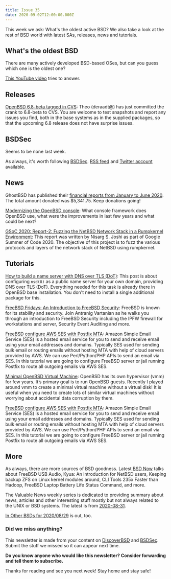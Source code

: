 ```yaml
---
title: Issue 35
date: 2020-09-02T12:00:00.000Z
---
```


This week we ask: What's the oldest active BSD? We also take a look at the rest of BSD world with latest SAs, releases, news and tutorials.

<!-- more -->

## What's the oldest BSD  

There are many actively developed BSD-based OSes, but can you guess which one is the oldest one?

[This YouTube video](https://www.youtube.com/watch?v=ww60o940kEk&utm_source=bsdweekly) tries to answer.

## Releases

[OpenBSD 6.8-beta tagged in CVS](https://undeadly.org/cgi?action=article;sid=20200831192811&utm_source=bsdweekly): Theo (deraadt@) has just committed the crank to 6.8-beta to CVS. You are welcome to test snapshots and report any issues you find, both in the base systems as in the supplied packages, so that the upcoming 6.8 release does not have surprise issues.

## BSDSec

Seems to be none last week.

As always, it's worth following [BSDSec](https://bsdsec.net). [RSS feed](https://bsdsec.net/articles.atom) and [Twitter account](https://twitter.com/bsdsec) available.

## News

GhostBSD has published their [financial reports from January to June 2020](https://ghostbsd.org/financial_reports_from_January_to_June_2020?utm_source=bsdweekly). The total amount donated was $5,341.75. Keep donations going!

[Modernizing the OpenBSD console](https://www.cambus.net/modernizing-the-openbsd-console/?utm_source=bsdweekly): What console framework does OpenBSD use, what were the improvements in last few years and what could be next?

[GSoC 2020: Report-2: Fuzzing the NetBSD Network Stack in a Rumpkernel Environment](https://blog.netbsd.org/tnf/entry/gsoc_2020_report_2_fuzzing?utm_source=bsdweekly): This report was written by Nisarg S. Joshi as part of Google Summer of Code 2020. The objective of this project is to fuzz the various protocols and layers of the network stack of NetBSD using rumpkernel.

## Tutorials

[How to build a name server with DNS over TLS (DoT)](https://www.bsdhowto.ch/externaldns.html?utm_source=bsdweekly): This post is about configuring `nsd(8)` as a public name server for your own domain, providing DNS over TLS (DoT). Everything needed for this task is already there in OpenBSD base installation. You don't need to install a single additional package for this.

[FreeBSD Fridays: An Introduction to FreeBSD Security](https://www.youtube.com/watch?v=N-7xZB0afyA&utm_source=bsdweekly): FreeBSD is known for its stability and security. Join Antranig Vartanian as he walks you through an introduction to FreeBSD Security including the IPFW firewall for workstations and server, Security Event Auditing and more.

[FreeBSD configure AWS SES with Postfix MTA](https://www.cyberciti.biz/faq/freebsd-configure-aws-ses-with-postfix-mta/?utm_source=bsdweekly): Amazon Simple Email Service (SES) is a hosted email service for you to send and receive email using your email addresses and domains. Typically SES used for sending bulk email or routing emails without hosting MTA with help of cloud servers provided by AWS. We can use Perl/Python/PHP APIs to send an email via SES. In this tutorial we are going to configure FreeBSD server or jail running Postfix to route all outgoing emails via AWS SES.

[Minimal OpenBSD Virtual Machine](https://medium.com/@AliFarzanrad/minimal-openbsd-virtual-machine-94dcd06dacf?utm_source=bsdweekly): OpenBSD has its own hypervisor (vmm) for few years. It’s primary goal is to run OpenBSD guests. Recently I played around vmm to create a minimal virtual machine without a virtual disk! It is useful when you need to create lots of similar virtual machines without worrying about accidental data corruption by them.

[FreeBSD configure AWS SES with Postfix MTA](https://www.cyberciti.biz/faq/freebsd-configure-aws-ses-with-postfix-mta/?utm_source=bsdweekly): Amazon Simple Email Service (SES) is a hosted email service for you to send and receive email using your email addresses and domains. Typically SES used for sending bulk email or routing emails without hosting MTA with help of cloud servers provided by AWS. We can use Perl/Python/PHP APIs to send an email via SES. In this tutorial we are going to configure FreeBSD server or jail running Postfix to route all outgoing emails via AWS SES.

## More

As always, there are more sources of BSD goodness. Latest [BSD Now](https://www.bsdnow.tv/365?utm_source=bsdweekly) talks about FreeBSD USB Audio, Kyua: An introduction for NetBSD users, Keeping backup ZFS on Linux kernel modules around, CLI Tools 235x Faster than Hadoop, FreeBSD Laptop Battery Life Status Command, and more.

The Valuable News weekly series is dedicated to providing summary about news, articles and other interesting stuff mostly but not always related to the UNIX or BSD systems. The latest is from [2020-08-31](https://vermaden.wordpress.com/2020/08/31/valuable-news-2020-08-31/?utm_source=bsdweekly).

[In Other BSDs for 2020/08/29](https://www.dragonflydigest.com/2020/08/29/24886.html?utm_source=bsdweekly) is out, too.

### Did we miss anything?

This newsletter is made from your content on [DiscoverBSD](https://discoverbsd.com) and [BSDSec](https://bsdsec.net). Submit the stuff we missed so it can appear next time.

**Do you know anyone who would like this newsletter? Consider forwarding and tell them to subscribe.**

Thanks for reading and see you next week! Stay home and stay safe!
